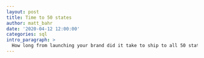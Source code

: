 ```yaml
---
layout: post
title: Time to 50 states
author: matt_bahr
date: '2020-04-12 12:00:00'
categories: sql
intro_paragraph: >
  How long from launching your brand did it take to ship to all 50 states?
---
```


